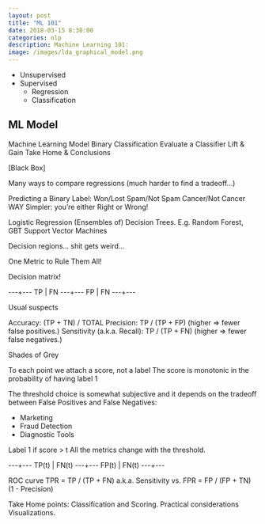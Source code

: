 ```yaml
---
layout: post
title: "ML 101"
date: 2018-03-15 8:30:00
categories: nlp
description: Machine Learning 101: 
image: /images/lda_graphical_model.png
---
```




* Unsupervised
* Supervised
	* Regression
	* Classification


## ML Model

Machine Learning Model
Binary Classification
Evaluate a Classifier
Lift & Gain
Take Home & Conclusions

[Black Box]


Many ways to compare regressions (much harder to find a tradeoff...)

Predicting a Binary Label:
Won/Lost
Spam/Not Spam
Cancer/Not Cancer
WAY Simpler: you’re either Right or Wrong!

Logistic Regression
(Ensembles of) Decision Trees. E.g. Random Forest, GBT
Support Vector Machines


Decision regions... shit gets weird...


One Metric to Rule Them All!


Decision matrix!


---+---
TP | FN
---+---
FP | FN
---+---

Usual suspects

Accuracy: (TP + TN) / TOTAL
Precision: TP / (TP + FP)                              (higher => fewer false positives.)
Sensitivity (a.k.a. Recall): TP / (TP + FN)     (higher => fewer false negatives.)




Shades of Grey

To each point we attach a score, not a label
The score is monotonic in the probability of having label 1


The threshold choice is somewhat subjective and it depends on the tradeoff between False Positives and False  Negatives:
* Marketing
* Fraud Detection
* Diagnostic Tools



Label 1 if score > t
All the metrics change with the threshold.

---+---
TP(t) | FN(t)
---+---
FP(t) | FN(t)
---+---


ROC curve
TPR = TP / (TP + FN)  a.k.a. Sensitivity
vs. 
FPR = FP / (FP + TN)       (1 - Precision)




Take Home points:
Classification and Scoring.
Practical considerations 
Visualizations.

